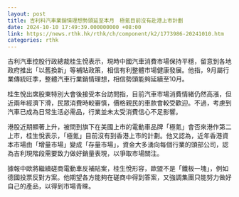 ```yaml
---
layout: post
title: 吉利料汽車業銷情理想勢頭延至本月　極氪目前沒有赴港上市計劃
date: 2024-10-10 17:49:39.000000000 +08:00
link: https://news.rthk.hk/rthk/ch/component/k2/1773986-20241010.htm
categories: rthk
---
```


吉利汽車控股行政總裁桂生悅表示，現時中國汽車消費市場保持平穩，留意到各地政府推出「以舊換新」等補貼政策，相信有利整體市場健康發展。他指，9月屬行業傳統旺季，整體汽車行業銷情理想，相信勢頭能夠延續至10月。

桂生悅出席股東特別大會後接受本台訪問指，目前汽車市場消費情緒仍然高漲，但近兩年經濟下滑，民眾消費時較審慎，價格親民的車款會較受歡迎。不過，考慮到汽車已成為日常生活必需品，行業並未太受消費信心不足影響。

港股近期顯著上升，被問到旗下在美國上市的電動車品牌「極氪」會否來港作第二上市，桂生悅表示，「極氪」目前沒有到香港上市的計劃。他又認為，近年香港資本市場由「增量市場」變成「存量市場」，資金大多湧向每個行業的頭部公司，認為吉利現階段需要致力做好銷量表現，以爭取市場關注。

據報中歐將繼續磋商電動車反補貼案，桂生悅形容，歐盟不是「鐵板一塊」，例如德國投票反對方案。他期望各方能夠在磋商中得到答案，又強調集團只能努力做好自己的產品，以得到市場青睞。
